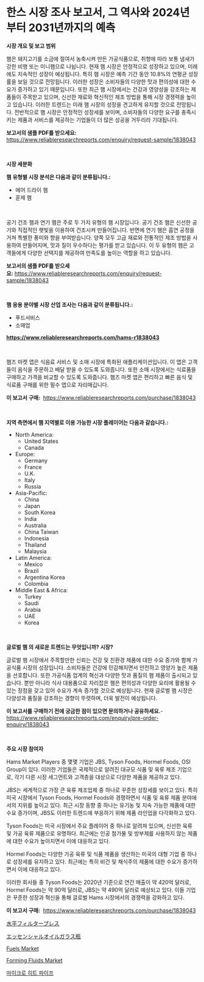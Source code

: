 <p><h1>한스 시장 조사 보고서, 그 역사와 2024년부터 2031년까지의 예측</h1></p><p><strong>시장 개요 및 보고 범위</strong></p>
<p><p>햄은 돼지고기를 소금에 절여서 농축시켜 만든 가공식품으로, 취향에 따라 보통 냄새가 강한 비행 또는 미니햄으로 나뉩니다. 현재 햄 시장은 안정적으로 성장하고 있으며, 미래에도 지속적인 성장이 예상됩니다. 특히 햄 시장은 예측 기간 동안 10.8%의 연평균 성장률을 보일 것으로 전망됩니다. 이러한 성장은 소비자들의 다양한 맛과 편의성에 대한 수요가 증가하고 있기 때문입니다. 또한 최근 햄 시장에서는 건강과 영양성을 강조하는 제품들이 주목받고 있으며, 신선한 재료와 혁신적인 제조 방법을 통해 시장 경쟁력을 높이고 있습니다. 이러한 트렌드는 미래 햄 시장의 성장을 견고하게 유지할 것으로 전망됩니다. 전반적으로 햄 시장은 안정적인 성장세를 보이며, 소비자들의 다양한 요구를 충족시키는 제품과 서비스를 제공하는 기업들이 더 많은 성공을 거두리라 기대됩니다.</p></p>
<p><strong>보고서의 샘플 PDF를 받으세요:</strong> <a href="https://www.reliableresearchreports.com/enquiry/request-sample/1838043">https://www.reliableresearchreports.com/enquiry/request-sample/1838043</a></p>
<p>&nbsp;</p>
<p><strong>시장 세분화</strong></p>
<p><strong>햄 유형별 시장 분석은 다음과 같이 분류됩니다.:</strong></p>
<p><ul><li>에어 드라이 햄</li><li>훈제 햄</li></ul></p>
<p>&nbsp;</p>
<p><p>공기 건조 햄과 연기 햄은 주로 두 가지 유형의 햄 시장입니다. 공기 건조 햄은 신선한 공기와 직접적인 햇빛을 이용하여 건조시켜 만들어집니다. 반면에 연기 햄은 흡연 공정을 거쳐 특별한 풍미와 향을 부여받습니다. 양쪽 모두 고급 재료와 전통적인 제조 방법을 사용하여 만들어지며, 맛과 질이 우수하다는 평가를 받고 있습니다. 이 두 유형의 햄은 고객들에게 다양한 선택지를 제공하여 만족도를 높이는 역할을 하고 있습니다.</p></p>
<p><strong>보고서의 샘플 PDF를 받으세요:</strong>&nbsp;<a href="https://www.reliableresearchreports.com/enquiry/request-sample/1838043">https://www.reliableresearchreports.com/enquiry/request-sample/1838043</a></p>
<p>&nbsp;</p>
<p><strong> 햄 응용 분야별 시장 산업 조사는 다음과 같이 분류됩니다.:</strong></p>
<p><ul><li>푸드서비스</li><li>소매업</li></ul></p>
<p><strong><a href="https://www.reliableresearchreports.com/hams-r1838043">https://www.reliableresearchreports.com/hams-r1838043</a></strong></p>
<p>&nbsp;</p>
<p><p>햄즈 마켓 앱은 식음료 서비스 및 소매 시장에 특화된 애플리케이션입니다. 이 앱은 고객들이 음식을 주문하고 배달 받을 수 있도록 도와줍니다. 또한 소매 시장에서는 식료품을 구매하고 가격을 비교할 수 있도록 도와줍니다. 햄즈 마켓 앱은 편리하고 빠른 음식 및 식료품 구매를 위한 필수 앱으로 자리매깁니다.</p></p>
<p><strong>이 보고서 구매:</strong>&nbsp; <a href="https://www.reliableresearchreports.com/purchase/1838043">https://www.reliableresearchreports.com/purchase/1838043</a></p>
<p>&nbsp;</p>
<p><strong>지역 측면에서 햄 지역별로 이용 가능한 시장 플레이어는 다음과 같습니다.:</strong></p>
<p><ul>
    <li>
        North America:
        <ul>
            <li>United States</li>
            <li>Canada</li>
        </ul>
    </li>
    <li>
        Europe:
        <ul>
            <li>Germany</li>
            <li>France</li>
            <li>U.K.</li>
            <li>Italy</li>
            <li>Russia</li>
        </ul>
    </li>
    <li>
        Asia-Pacific:
        <ul>
            <li>China</li>
            <li>Japan</li>
            <li>South Korea</li>
            <li>India</li>
            <li>Australia</li>
            <li>China Taiwan</li>
            <li>Indonesia</li>
            <li>Thailand</li>
            <li>Malaysia</li>
        </ul>
    </li>
    <li>
        Latin America:
        <ul>
            <li>Mexico</li>
            <li>Brazil</li>
            <li>Argentina Korea</li>
            <li>Colombia</li>
        </ul>
    </li>
    <li>
        Middle East & Africa:
        <ul>
            <li>Turkey</li>
            <li>Saudi</li>
            <li>Arabia</li>
            <li>UAE</li>
            <li>Korea</li>
        </ul>
    </li>
    </ul></p>
<p>&nbsp;</p>
<p><strong>글로벌 햄 의 새로운 트렌드는 무엇입니까? 시장?</strong></p>
<p><p>글로벌 햄 시장에서 주목할만한 신뢰는 건강 및 친환경 제품에 대한 수요 증가와 함께 가공식품 시장의 성장입니다. 소비자들은 건강에 민감해지면서 안전하고 영양가 높은 제품을 선호합니다. 또한 가공식품 업계의 혁신과 다양한 맛과 품질의 햄 제품이 출시되고 있습니다. 뿐만 아니라 식사 대용품으로 자리잡은 햄은 편의성과 다양한 요리에 활용될 수 있는 장점을 갖고 있어 수요가 계속 증가할 것으로 예상됩니다. 현재 글로벌 햄 시장은 다양성과 품질을 강조하는 경향이 뚜렷하며, 더욱 발전이 예상됩니다.</p></p>
<p><strong>이 보고서를 구매하기 전에 궁금한 점이 있으면 문의하거나 공유하세요.</strong>- <a href="https://www.reliableresearchreports.com/enquiry/pre-order-enquiry/1838043">https://www.reliableresearchreports.com/enquiry/pre-order-enquiry/1838043</a></p>
<p>&nbsp;</p>
<p><strong>주요 시장 참여자</strong></p>
<p><p>Hams Market Players 중 몇몇 기업은 JBS, Tyson Foods, Hormel Foods, OSI Group이 있다. 이러한 기업들은 국제적으로 알려진 대규모 식품 및 육류 제조 기업으로, 각기 다른 시장 세그먼트와 고객층을 대상으로 다양한 제품을 제공하고 있다.</p><p>JBS는 세계적으로 가장 큰 육류 제조업체 중 하나로 꾸준한 성장세를 보이고 있다. 특히 미국 시장에서 Tyson Foods, Hormel Foods와 경쟁하면서 식품 및 육류 제품 분야에서의 지위를 높이고 있다. 최근 시장 동향 중 하나는 유기농 및 지속 가능한 제품에 대한 수요 증가이며, JBS도 이러한 트렌드에 부응하기 위해 제품 라인업을 다각화하고 있다.</p><p>Tyson Foods는 미국 시장에서 주요 플레이어 중 하나로 알려져 있으며, 신선한 육류 및 가공 육류 제품으로 유명하다. 최근에는 인공 첨가물 및 방부제를 사용하지 않는 제품에 대한 수요가 높아지면서 이에 대응하고 있다.</p><p>Hormel Foods는 다양한 가공 육류 및 식품 제품을 생산하는 미국의 대형 기업 중 하나로 성장세를 유지하고 있다. 최근에는 특히 비건 및 채식주의 제품에 대한 수요가 증가하면서 이에 대응하고 있다.</p><p>이러한 회사들 중 Tyson Foods는 2020년 기준으로 연간 매출이 약 420억 달러로, Hormel Foods는 약 90억 달러로, JBS는 약 490억 달러로 예상되고 있다. 이들 기업은 꾸준한 성장과 혁신을 통해 글로벌 Hams 시장에서의 경쟁력을 강화하고 있다.</p></p>
<p><strong>이 보고서 구매:</strong>&nbsp;&nbsp;<a href="https://www.reliableresearchreports.com/purchase/1838043">https://www.reliableresearchreports.com/purchase/1838043</a></p>
<p><p><a href="https://medium.com/@dixiegrimes2023/%E6%B0%B4%E5%B9%B3%E3%83%95%E3%82%A3%E3%83%AB%E3%82%BF%E3%83%BC%E3%83%97%E3%83%AC%E3%82%B9%E5%B8%82%E5%A0%B4%E3%81%AE%E5%88%86%E6%9E%90%E3%81%A82024%E5%B9%B4%E3%81%8B%E3%82%892031%E5%B9%B4%E3%81%BE%E3%81%A7%E3%81%AE%E6%9C%9F%E9%96%93%E3%81%AE%E3%82%B5%E3%82%A4%E3%82%BA%E3%81%AE%E4%BA%88%E6%B8%AC-b0bfa7b76c4e">水平フィルタープレス</a></p><p><a href="https://medium.com/@gregost89076vddcv/%E3%82%A8%E3%83%83%E3%82%BB%E3%83%B3%E3%82%B7%E3%83%A3%E3%83%AB%E3%82%AA%E3%82%A4%E3%83%AB%E3%82%AC%E3%83%A9%E3%82%B9%E3%83%9C%E3%83%88%E3%83%AB%E5%B8%82%E5%A0%B4-%E7%AB%B6%E4%BA%89%E5%88%86%E6%9E%90-%E5%B8%82%E5%A0%B4%E5%8B%95%E5%90%91-2031%E5%B9%B4%E3%81%BE%E3%81%A7%E3%81%AE%E4%BA%88%E6%B8%AC-35829036526d">エッセンシャルオイルガラス瓶</a></p><p><a href="https://www.linkedin.com/pulse/fuels-market-size-examines-its-scope-primary-focus-growth-opportunities-ydyte?trackingId=OZZrCdlqkYF5Uy1ekLQnPw%3D%3D">Fuels Market</a></p><p><a href="https://www.linkedin.com/pulse/forming-fluids-market-growth-trends-covid-19-impact-forecasts-7tele?trackingId=TcvbvEK1bGZ9f7HpUWg6xg%3D%3D">Forming Fluids Market</a></p><p><a href="https://medium.com/@kylevasquez266/%EB%A7%88%EC%9D%B4%ED%81%AC%EB%A1%9C-%ED%9E%88%ED%8A%B8-%ED%8C%8C%EC%9D%B4%ED%94%84-%EC%8B%9C%EC%9E%A5-%EB%B6%84%EC%84%9D-%EA%B8%80%EB%A1%9C%EB%B2%8C-%EC%82%B0%EC%97%85-%EC%A0%84%EB%A7%9D%EA%B3%BC-%EC%98%88%EC%B8%A1-2024%EB%85%84%EB%B6%80%ED%84%B0-2031%EB%85%84-4b85ff9cf984">마이크로 히트 파이프</a></p></p>